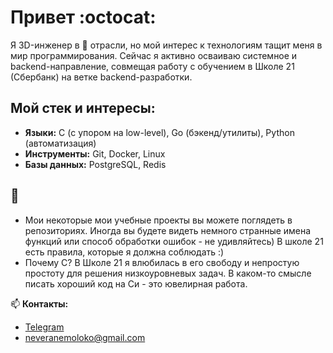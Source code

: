 # Привет :octocat:
Я 3D-инженер в 	💍 отрасли, но мой интерес к технологиям тащит меня в мир программирования. Сейчас я активно осваиваю системное и backend-направление, совмещая работу с обучением в Школе 21 (Сбербанк) на ветке backend-разработки.

## Мой стек и интересы:
- **Языки:** C (с упором на low-level), Go (бэкенд/утилиты), Python (автоматизация)  
- **Инструменты:** Git, Docker, Linux
- **Базы данных:** PostgreSQL, Redis

## 	👀 
- Мои некоторые мои учебные проекты вы можете поглядеть в репозиториях. 
  Иногда вы будете видеть немного странные имена функций или способ обработки ошибок - не удивляйтесь) В школе 21 есть правила, которые я должна соблюдать :)
- Почему C? В Школе 21 я влюбилась в его свободу и непростую простоту для решения низкоуровневых задач.
  В каком-то смысле писать хороший код на Си - это ювелирная работа.


📫 **Контакты:** 
  - [Telegram](https://t.me/veranemoloko)
  - neveranemoloko@gmail.com



